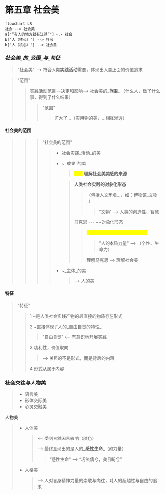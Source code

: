 # 第五章 社会美

```mermaid
flowchart LR
社会 --> 社会美
a["“有人的地方就有江湖”"] -.- 社会
b["人（核心）"] --> 社会
b["人（核心）"] --> 社会美
```

### _社会美_的_范围_与_特征_

> "社会美" --> 符合人类**实践活动**需要，体现出人类正面的价值追求

> "范围"
>
> > 实践活动范围 --决定和影响--> 社会美的_**范围**_ （什么人，做了什么事，得到了什么结果）
> >
> > > "范围"
> > >
> > > > 扩大了...（实用物的美，...相互渗透）

#### 社会美的范围

> > > "社会美的范围"
> > >
> > > > * 社会实践_活动_的美
> > > > *   \~_成果_的美
> > > >
> > > >     > <mark style="color:yellow;">**star**</mark> **理解社会美美感的来源**
> > > >
> > > >     > **人类社会实践的对象化形态**
> > > >     >
> > > >     > > （包括人文环境...，如：博物馆_文物_）
> > > >     > >
> > > >     > > > "文物" --> 人类的创造性、智慧
> > > >     >
> > > >     > 马克思 --- \~\~对象化形态
> > > >     >
> > > >     > > <mark style="color:yellow;">**美 <--**</mark><mark style="color:yellow;">** **</mark>_<mark style="color:yellow;">**人的本质力量**</mark>_<mark style="color:yellow;">**对象化**</mark>
> > > >     > >
> > > >     > > > "人的本质力量" --> （个性、生命力）
> > > >     > >
> > > >     > > 理解马克思 --> 理解社会美
> > > > *   \~_主体_的美
> > > >
> > > >     > \--> 人的美

#### 特征

> "特征"
>
> > 1 \~是人类社会实践产物的最直接的物质存在形式
> >
> > 2 \~直接体现了人的_自由自觉的特性_
> >
> > > "自由自觉" <-- 有意识地开展实践
> >
> > 3 功利性，价值取向
> >
> > > \--> 关照的不是形式，而是背后的内涵
> >
> > 4 形式从属于内容

### 社会交往与人物美

> * 语言美
> * 形体交际美
> * 心灵交融美

人物美

> *   人体美
>
>     > <-- 受到自然因素影响（肤色）
>     >
>     > \--> 最终显现出的是人的_**感性生命**_（的力量）
>     >
>     > > "感性生命" --> “巧笑倩兮，美目盼兮”
> *   人格美
>
>     > \--> 人对自身精神力量的崇敬与向往，对人的超越性与自由的追求
